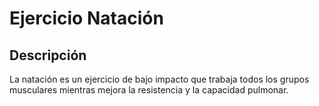 # Ejercicio Natación

## Descripción
La natación es un ejercicio de bajo impacto que trabaja todos los grupos musculares mientras mejora la resistencia y la capacidad pulmonar.